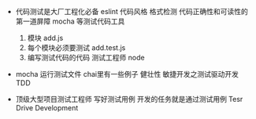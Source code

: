 - 代码测试是大厂工程化必备
  eslint 代码风格 格式检测 代码正确性和可读性的第一道屏障
  mocha 等测试代码工具
  1. 模块 add.js
  2. 每个模块必须要测试 add.test.js
  3. 编写测试代码的代码 测试工程师 node 

- mocha 运行测试文件
  chai里有一些例子
  健壮性
  敏捷开发之测试驱动开发 TDD

- 顶级大型项目测试工程师 写好测试用例 
  开发的任务就是通过测试用例 Tesr Drive Development